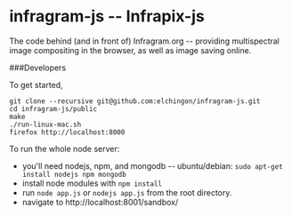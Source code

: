 # infragram-js -- Infrapix-js

The code behind (and in front of) Infragram.org -- providing multispectral image compositing in the browser, as well as image saving online.

###Developers

To get started,

    git clone --recursive git@github.com:elchingon/infragram-js.git
    cd infragram-js/public
    make
    ./run-linux-mac.sh
    firefox http://localhost:8000

To run the whole node server:

* you'll need nodejs, npm, and mongodb -- ubuntu/debian: `sudo apt-get install nodejs npm mongodb`
* install node modules with `npm install`
* run `node app.js` or `nodejs app.js` from the root directory.
* navigate to http://localhost:8001/sandbox/
